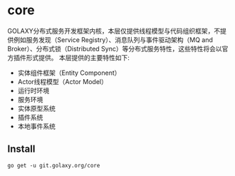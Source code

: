 # core

GOLAXY分布式服务开发框架内核，本层仅提供线程模型与代码组织框架，不提供例如服务发现（Service Registry）、消息队列与事件驱动架构（MQ and Broker）、分布式锁（Distributed Sync）等分布式服务特性，这些特性将会以官方插件形式提供。
本层提供的主要特性如下:

- 实体组件框架（Entity Component）
- Actor线程模型（Actor Model）
- 运行时环境
- 服务环境
- 实体原型系统
- 插件系统
- 本地事件系统

## Install
```
go get -u git.golaxy.org/core
```
